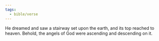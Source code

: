 ```yaml
---
tags:
  - bible/verse
---
```

He dreamed and saw a stairway set upon the earth, and its top reached to heaven. Behold, the angels of God were ascending and descending on it.